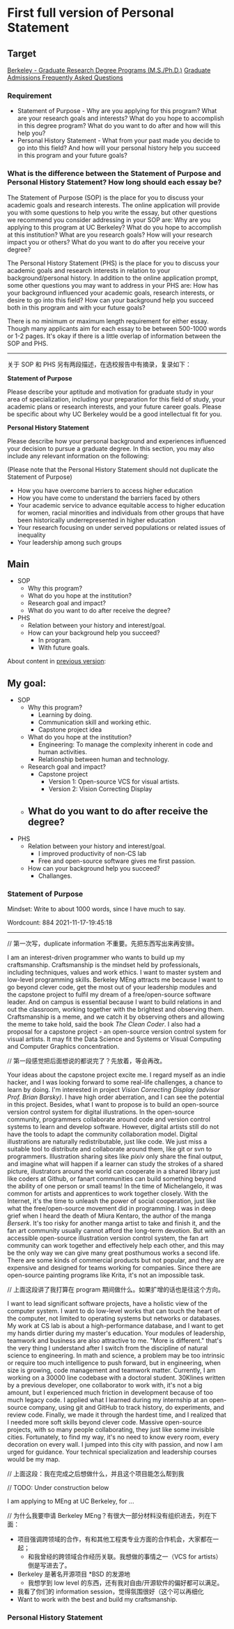 First full version of Personal Statement
========================================

## Target

[Berkeley - Graduate Research Degree Programs (M.S./Ph.D.)](https://eecs.berkeley.edu/academics/graduate/research-programs/admissions)
[Graduate Admissions Frequently Asked Questions](https://eecs.berkeley.edu/academics/graduate/faq)

### Requirement

- Statement of Purpose - Why are you applying for this program? What are your research goals and interests? What do you hope to accomplish in this degree program? What do you want to do after and how will this help you?
- Personal History Statement - What from your past made you decide to go into this field? And how will your personal history help you succeed in this program and your future goals?

### What is the difference between the Statement of Purpose and Personal History Statement? How long should each essay be?

The Statement of Purpose (SOP) is the place for you to discuss your academic goals and research interests. The online application will provide you with some questions to help you write the essay, but other questions we recommend you consider addressing in your SOP are: Why are you applying to this program at UC Berkeley? What do you hope to accomplish at this institution? What are you research goals? How will your research impact you or others? What do you want to do after you receive your degree?

The Personal History Statement (PHS) is the place for you to discuss your academic goals and research interests in relation to your background/personal history. In addition to the online application prompt, some other questions you may want to address in your PHS are: How has your background influenced your academic goals, research interests, or desire to go into this field? How can your background help you succeed both in this program and with your future goals?

There is no minimum or maximum length requirement for either essay. Though many applicants aim for each essay to be between 500-1000 words or 1-2 pages. It's okay if there is a little overlap of information between the SOP and PHS.

----

关于 SOP 和 PHS 另有两段描述，在选校报告中有摘录，复录如下：

**Statement of Purpose**

Please describe your aptitude and motivation for graduate study in your area of specialization, including your preparation for this field of study, your academic plans or research interests, and your future career goals. Please be specific about why UC Berkeley would be a good intellectual fit for you.

**Personal History Statement**

Please describe how your personal background and experiences influenced your decision to pursue a graduate degree. In this section, you may also include any relevant information on the following:

(Please note that the Personal History Statement should not duplicate the Statement of Purpose)

- How you have overcome barriers to access higher education
- How you have come to understand the barriers faced by others
- Your academic service to advance equitable access to higher education for women, racial minorities and individuals from other groups that have been historically underrepresented in higher education
- Your research focusing on under served populations or related issues of inequality
- Your leadership among such groups
## Main

- SOP
  - Why this program?
  - What do you hope at the institution?
  - Research goal and impact?
  - What do you want to do after receive the degree? 
- PHS
  - Relation between your history and interest/goal.
  - How can your background help you succeed?
    - In program.
    - With future goals.

About content in [previous version](2-craftsmanship.en.md):

My goal:
- 

- SOP
  - Why this program?
    - Learning by doing.
    - Communication skill and working ethic.
    - Capstone project idea
  - What do you hope at the institution?
    - Engineering: To manage the complexity inherent in code and human activities.
    - Relationship between human and technology.
  - Research goal and impact?
    - Capstone project
      - Version 1: Open-source VCS for visual artists.
      - Version 2: Vision Correcting Display
  - What do you want to do after receive the degree? 
    - 
- PHS
  - Relation between your history and interest/goal.
    - I improved productivity of non-CS lab
    - Free and open-source software gives me first passion.
  - How can your background help you succeed?
    - Challanges.

### Statement of Purpose

Mindset: Write to about 1000 words, since I have much to say.

Wordcount: 884 2021-11-17-19:45:18

----

// 第一次写，duplicate information 不重要。先把东西写出来再安排。

I am an interest-driven programmer who wants to build up my craftsmanship. Craftsmanship is the mindset held by professionals, including techniques, values and work ethics. I want to master system and low-level programming skills. Berkeley MEng attracts me because I want to go beyond clever code, get the most out of your leadership modules and the capstone project to fulfil my dream of a free/open-source software leader. And on campus is essential because I want to build relations in and out the classroom, working together with the brightest and observing them. Craftsmanship is a meme, and we catch it by observing others and allowing the meme to take hold, said the book *The Clean Coder*. I also had a proposal for a capstone project - an open-source version control system for visual artists. It may fit the Data Science and Systems or Visual Computing and Computer Graphics concentration.

// 第一段感觉把后面想说的都说完了？先放着，等会再改。

Your ideas about the capstone project excite me. I regard myself as an indie hacker, and I was looking forward to some real-life challenges, a chance to learn by doing. I'm interested in project *Vision Correcting Display (advisor Prof. Brian Barsky)*. I have high order aberration, and I can see the potential in this project. Besides, what I want to propose is to build an open-source version control system for digital illustrations. In the open-source community, programmers collaborate around code and version control systems to learn and develop software. However, digital artists still do not have the tools to adapt the community collaboration model. Digital illustrations are naturally redistributable, just like code. We just miss a suitable tool to distribute and collaborate around them, like git or svn to programmers. Illustration sharing sites like *pixiv* only share the final output, and imagine what will happen if a learner can study the strokes of a shared picture, illustrators around the world can cooperate in a shared library just like coders at Github, or fanart communities can build something beyond the ability of one person or small teams! In the time of Michelangelo, it was common for artists and apprentices to work together closely. With the Internet, it's the time to unleash the power of social cooperation, just like what the free/open-source movement did in programming. I was in deep grief when I heard the death of Miura Kentaro, the author of the manga *Berserk*. It's too risky for another manga artist to take and finish it, and the fan art community usually cannot afford the long-term devotion. But with an accessible open-source illustration version control system, the fan art community can work together and effectively help each other, and this may be the only way we can give many great posthumous works a second life. There are some kinds of commercial products but not popular, and they are expensive and designed for teams working for companies. Since there are open-source painting programs like Krita, it's not an impossible task.

// 上面这段讲了我打算在 program 期间做什么。如果扩增的话也是往这个方向。

I want to lead significant software projects, have a holistic view of the computer system. I want to do low-level works that can touch the heart of the computer, not limited to operating systems but networks or databases. My work at CS lab is about a high-performance database, and I want to get my hands dirtier during my master's education. Your modules of leadership, teamwork and business are also attractive to me. "More is different." that's the very thing I understand after I switch from the discipline of natural science to engineering. In math and science, a problem may be too intrinsic or require too much intelligence to push forward, but in engineering, when size is growing, code management and teamwork matter. Currently, I am working on a 30000 line codebase with a doctoral student. 30Klines written by a previous developer, one collaborator to work with, it's not a big amount, but I experienced much friction in development because of too much legacy code. I applied what I learned during my internship at an open-source company, using git and GitHub to track history, do experiments, and review code. Finally, we made it through the hardest time, and I realized that I needed more soft skills beyond clever code. Massive open-source projects, with so many people collaborating, they just like some invisible cities. Fortunately, to find my way, it's no need to know every room, every decoration on every wall. I jumped into this city with passion, and now I am urged for guidance. Your technical specialization and leadership courses would be my map.

// 上面这段：我在完成之后想做什么，并且这个项目能怎么帮到我

// TODO: Under construction below

I am applying to MEng at UC Berkeley, for ...

// 为什么我要申请 Berkeley MEng？有很大一部分材料没有组织进去，列在下面：

- 项目强调跨领域的合作，有和其他工程类专业方面的合作机会，大家都在一起；
  - 和我曾经的跨领域合作经历关联。我想做的事情之一（VCS for artists）倒是写进去了。
- Berkeley 是著名开源项目 *BSD 的发源地
  - 我想学到 low level 的东西，还有我对自由/开源软件的偏好都可以满足。
- 我看了你们的 information session，觉得氛围很好（这个可以再细化
- Want to work with the best and build my craftsmanship.

### Personal History Statement





